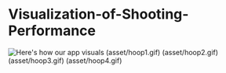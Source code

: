 # Visualization-of-Shooting-Performance

![Here's how our app visuals](asset/hoopl.gif)
(asset/hoop1.gif)
(asset/hoop2.gif)
(asset/hoop3.gif)
(asset/hoop4.gif)

